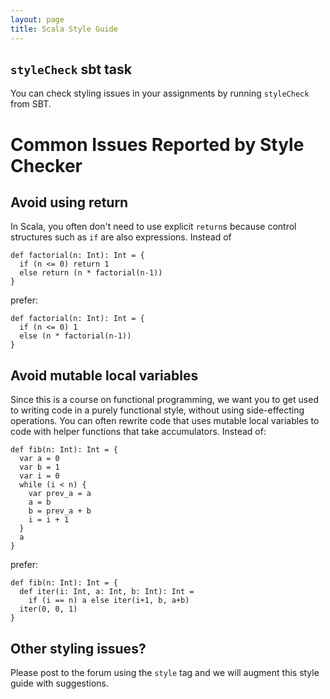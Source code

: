 ```yaml
---
layout: page
title: Scala Style Guide
---
```


## `styleCheck` sbt task

You can check styling issues in your assignments by running
`styleCheck` from SBT.

# Common Issues Reported by Style Checker

## Avoid using return

In Scala, you often don't need to use explicit `return`s because
control structures such as `if` are also expressions. Instead of

    def factorial(n: Int): Int = {
	  if (n <= 0) return 1
	  else return (n * factorial(n-1))
	}
	
prefer:

    def factorial(n: Int): Int = {
	  if (n <= 0) 1
	  else (n * factorial(n-1))
	}

## Avoid mutable local variables

Since this is a course on functional programming, we want you to get
used to writing code in a purely functional style, without using
side-effecting operations. You can often rewrite code that uses
mutable local variables to code with helper functions that take
accumulators. Instead of:

    def fib(n: Int): Int = {
	  var a = 0
	  var b = 1
	  var i = 0
	  while (i < n) {
	    var prev_a = a
		a = b
		b = prev_a + b
		i = i + 1
	  }
	  a
	}

prefer:

    def fib(n: Int): Int = {
	  def iter(i: Int, a: Int, b: Int): Int =
	    if (i == n) a else iter(i+1, b, a+b)
	  iter(0, 0, 1)
	}

## Other styling issues?

Please post to the forum using the `style` tag and we will augment
this style guide with suggestions.
